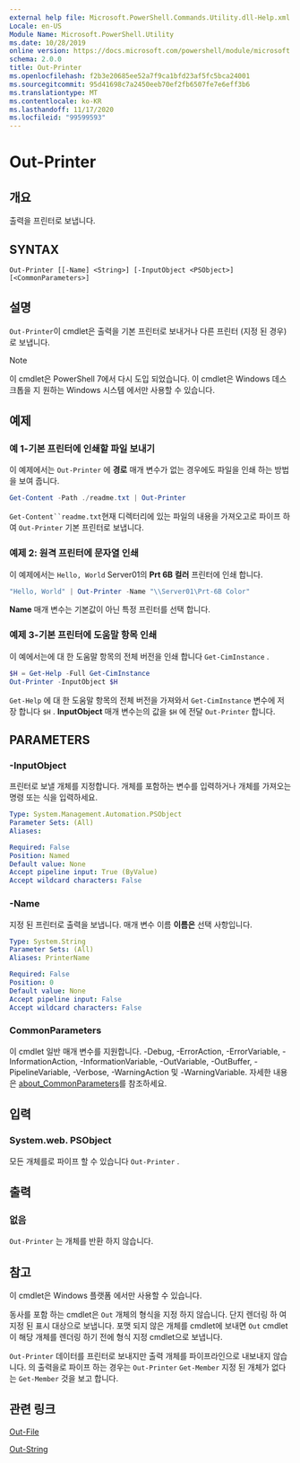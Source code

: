 ```yaml
---
external help file: Microsoft.PowerShell.Commands.Utility.dll-Help.xml
Locale: en-US
Module Name: Microsoft.PowerShell.Utility
ms.date: 10/28/2019
online version: https://docs.microsoft.com/powershell/module/microsoft.powershell.utility/out-printer?view=powershell-7.2&WT.mc_id=ps-gethelp
schema: 2.0.0
title: Out-Printer
ms.openlocfilehash: f2b3e20685ee52a7f9ca1bfd23af5fc5bca24001
ms.sourcegitcommit: 95d41698c7a2450eeb70ef2fb6507fe7e6eff3b6
ms.translationtype: MT
ms.contentlocale: ko-KR
ms.lasthandoff: 11/17/2020
ms.locfileid: "99599593"
---
```

# Out-Printer

## 개요
출력을 프린터로 보냅니다.

## SYNTAX

```
Out-Printer [[-Name] <String>] [-InputObject <PSObject>] [<CommonParameters>]
```

## 설명

`Out-Printer`이 cmdlet은 출력을 기본 프린터로 보내거나 다른 프린터 (지정 된 경우)로 보냅니다.

> [!NOTE]
> 이 cmdlet은 PowerShell 7에서 다시 도입 되었습니다. 이 cmdlet은 Windows 데스크톱을 지 원하는 Windows 시스템 에서만 사용할 수 있습니다.

## 예제

### 예 1-기본 프린터에 인쇄할 파일 보내기

이 예제에서는 `Out-Printer` 에 **경로** 매개 변수가 없는 경우에도 파일을 인쇄 하는 방법을 보여 줍니다.

```powershell
Get-Content -Path ./readme.txt | Out-Printer
```

`Get-Content``readme.txt`현재 디렉터리에 있는 파일의 내용을 가져오고로 파이프 하 여 `Out-Printer` 기본 프린터로 보냅니다.

### 예제 2: 원격 프린터에 문자열 인쇄

이 예제에서는 `Hello, World` Server01의 **Prt 6B 컬러** 프린터에 인쇄 합니다.

```powershell
"Hello, World" | Out-Printer -Name "\\Server01\Prt-6B Color"
```

**Name** 매개 변수는 기본값이 아닌 특정 프린터를 선택 합니다.

### 예제 3-기본 프린터에 도움말 항목 인쇄

이 예에서는에 대 한 도움말 항목의 전체 버전을 인쇄 합니다 `Get-CimInstance` .

```powershell
$H = Get-Help -Full Get-CimInstance
Out-Printer -InputObject $H
```

`Get-Help` 에 대 한 도움말 항목의 전체 버전을 가져와서 `Get-CimInstance` 변수에 저장 합니다 `$H` . **InputObject** 매개 변수는의 값을 `$H` 에 전달 `Out-Printer` 합니다.

## PARAMETERS

### -InputObject

프린터로 보낼 개체를 지정합니다. 개체를 포함하는 변수를 입력하거나 개체를 가져오는 명령 또는 식을 입력하세요.

```yaml
Type: System.Management.Automation.PSObject
Parameter Sets: (All)
Aliases:

Required: False
Position: Named
Default value: None
Accept pipeline input: True (ByValue)
Accept wildcard characters: False
```

### -Name

지정 된 프린터로 출력을 보냅니다. 매개 변수 이름 **이름은** 선택 사항입니다.

```yaml
Type: System.String
Parameter Sets: (All)
Aliases: PrinterName

Required: False
Position: 0
Default value: None
Accept pipeline input: False
Accept wildcard characters: False
```

### CommonParameters

이 cmdlet 일반 매개 변수를 지원합니다. -Debug, -ErrorAction, -ErrorVariable, -InformationAction, -InformationVariable, -OutVariable, -OutBuffer, -PipelineVariable, -Verbose, -WarningAction 및 -WarningVariable. 자세한 내용은 [about_CommonParameters](https://go.microsoft.com/fwlink/?LinkID=113216)를 참조하세요.

## 입력

### System.web. PSObject

모든 개체를로 파이프 할 수 있습니다 `Out-Printer` .

## 출력

### 없음

`Out-Printer` 는 개체를 반환 하지 않습니다.

## 참고

이 cmdlet은 Windows 플랫폼 에서만 사용할 수 있습니다.

동사를 포함 하는 cmdlet은 `Out` 개체의 형식을 지정 하지 않습니다. 단지 렌더링 하 여 지정 된 표시 대상으로 보냅니다. 포맷 되지 않은 개체를 cmdlet에 보내면 `Out` cmdlet이 해당 개체를 렌더링 하기 전에 형식 지정 cmdlet으로 보냅니다.

`Out-Printer` 데이터를 프린터로 보내지만 출력 개체를 파이프라인으로 내보내지 않습니다. 의 출력을로 파이프 하는 경우는 `Out-Printer` `Get-Member` 지정 된 개체가 없다는 `Get-Member` 것을 보고 합니다.

## 관련 링크

[Out-File](Out-File.md)

[Out-String](Out-String.md)

